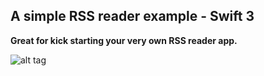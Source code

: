 <h2> A simple RSS reader example - Swift 3 </h2>

<strong>Great for kick starting your very own RSS reader app.</strong>

![alt tag](https://github.com/arled/RSS-xml-reader-swift-3/blob/master/RSSwift/RSSwift/feed.png)

